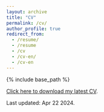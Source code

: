 ```yaml
---
layout: archive
title: "CV"
permalink: /cv/
author_profile: true
redirect_from:
  - /resume/
  - /resume
  - /cv
  - /cv-en/
  - /cv-en
---
```


{% include base_path %}

[Click here to download my latest CV](/files/CV-04-22-24.pdf).

Last updated: Apr 22 2024. 
